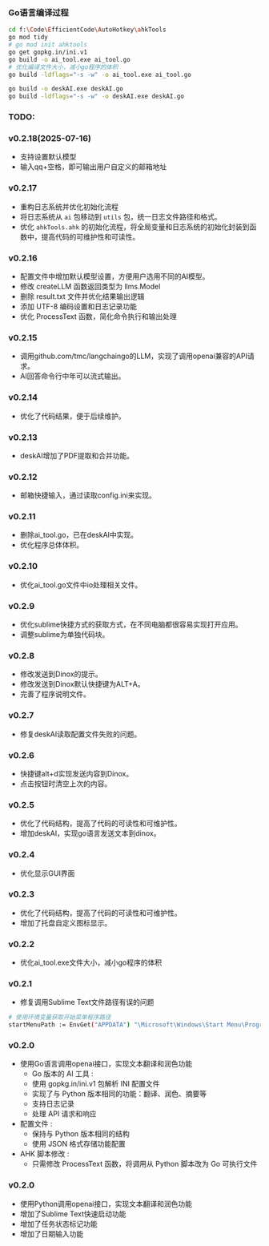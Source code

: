 ### Go语言编译过程
```bash
cd f:\Code\EfficientCode\AutoHotkey\ahkTools
go mod tidy
# go mod init ahktools
go get gopkg.in/ini.v1
go build -o ai_tool.exe ai_tool.go
# 优化编译文件大小，减小go程序的体积
go build -ldflags="-s -w" -o ai_tool.exe ai_tool.go 

go build -o deskAI.exe deskAI.go
go build -ldflags="-s -w" -o deskAI.exe deskAI.go
```


### TODO:

### v0.2.18(2025-07-16)
- 支持设置默认模型
- 输入qq+空格，即可输出用户自定义的邮箱地址

### v0.2.17
- 重构日志系统并优化初始化流程
- 将日志系统从 `ai` 包移动到 `utils` 包，统一日志文件路径和格式。
- 优化 `ahkTools.ahk` 的初始化流程，将全局变量和日志系统的初始化封装到函数中，提高代码的可维护性和可读性。

### v0.2.16
- 配置文件中增加默认模型设置，方便用户选用不同的AI模型。
- 修改 createLLM 函数返回类型为 llms.Model
- 删除 result.txt 文件并优化结果输出逻辑
- 添加 UTF-8 编码设置和日志记录功能
- 优化 ProcessText 函数，简化命令执行和输出处理

### v0.2.15
- 调用github.com/tmc/langchaingo的LLM，实现了调用openai兼容的API请求。
- AI回答命令行中年可以流式输出。

### v0.2.14
- 优化了代码结果，便于后续维护。

### v0.2.13
- deskAI增加了PDF提取和合并功能。

### v0.2.12
- 邮箱快捷输入，通过读取config.ini来实现。

### v0.2.11
- 删除ai_tool.go，已在deskAI中实现。
- 优化程序总体体积。

### v0.2.10
- 优化ai_tool.go文件中io处理相关文件。

### v0.2.9
- 优化sublime快捷方式的获取方式，在不同电脑都很容易实现打开应用。
- 调整sublime为单独代码块。

### v0.2.8
- 修改发送到Dinox的提示。
- 修改发送到Dinox默认快捷键为ALT+A。
- 完善了程序说明文件。

### v0.2.7
- 修复deskAI读取配置文件失败的问题。

### v0.2.6
- 快捷键alt+d实现发送内容到Dinox。
- 点击按钮时清空上次的内容。

### v0.2.5
- 优化了代码结构，提高了代码的可读性和可维护性。
- 增加deskAI，实现go语言发送文本到dinox。

### v0.2.4
- 优化显示GUI界面

### v0.2.3
- 优化了代码结构，提高了代码的可读性和可维护性。
- 增加了托盘自定义图标显示。

### v0.2.2
- 优化ai_tool.exe文件大小，减小go程序的体积

### v0.2.1
- 修复调用Sublime Text文件路径有误的问题
```bash
# 使用环境变量获取开始菜单程序路径
startMenuPath := EnvGet("APPDATA") "\Microsoft\Windows\Start Menu\Programs\Sublime Text.lnk"
```

### v0.2.0
- 使用Go语言调用openai接口，实现文本翻译和润色功能
    - Go 版本的 AI 工具 :
    - 使用 gopkg.in/ini.v1 包解析 INI 配置文件
    - 实现了与 Python 版本相同的功能：翻译、润色、摘要等
    - 支持日志记录
    - 处理 API 请求和响应
- 配置文件 :
    - 保持与 Python 版本相同的结构
    - 使用 JSON 格式存储功能配置
- AHK 脚本修改 :
    - 只需修改 ProcessText 函数，将调用从 Python 脚本改为 Go 可执行文件

### v0.2.0
- 使用Python调用openai接口，实现文本翻译和润色功能
- 增加了Sublime Text快速启动功能
- 增加了任务状态标记功能
- 增加了日期输入功能